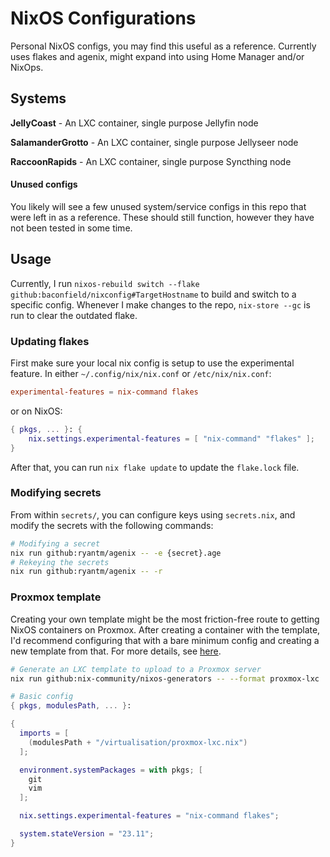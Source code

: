 # NixOS Configurations
Personal NixOS configs, you may find this useful as a reference. Currently uses flakes and agenix, might expand into using Home Manager and/or NixOps.


## Systems

**JellyCoast** - An LXC container, single purpose Jellyfin node

**SalamanderGrotto** - An LXC container, single purpose Jellyseer node

**RaccoonRapids** - An LXC container, single purpose Syncthing node

#### Unused configs
You likely will see a few unused system/service configs in this repo that were left in as a reference. These should still function, however they have not been tested in some time.

## Usage
Currently, I run `nixos-rebuild switch --flake github:baconfield/nixconfig#TargetHostname` to build and switch to a specific config. Whenever I make changes to the repo, `nix-store --gc` is run to clear the outdated flake.


### Updating flakes
First make sure your local nix config is setup to use the experimental feature.
In either `~/.config/nix/nix.conf` or `/etc/nix/nix.conf`:
```conf
experimental-features = nix-command flakes
```
or on NixOS:
```Nix
{ pkgs, ... }: {
    nix.settings.experimental-features = [ "nix-command" "flakes" ];
}
```
After that, you can run `nix flake update` to update the `flake.lock` file.

### Modifying secrets
From within `secrets/`, you can configure keys using `secrets.nix`, and modify the secrets with the following commands:
```sh
# Modifying a secret
nix run github:ryantm/agenix -- -e {secret}.age
# Rekeying the secrets
nix run github:ryantm/agenix -- -r
```

### Proxmox template
Creating your own template might be the most friction-free route to getting NixOS containers on Proxmox. After creating a container with the template, I'd recommend configuring that with a bare minimum config and creating a new template from that. For more details, see [here](https://nixos.wiki/wiki/Proxmox_Virtual_Environment#LXC).

```sh
# Generate an LXC template to upload to a Proxmox server
nix run github:nix-community/nixos-generators -- --format proxmox-lxc
```
```nix
# Basic config
{ pkgs, modulesPath, ... }:

{
  imports = [
    (modulesPath + "/virtualisation/proxmox-lxc.nix")
  ];

  environment.systemPackages = with pkgs; [
    git
    vim
  ];

  nix.settings.experimental-features = "nix-command flakes";

  system.stateVersion = "23.11";
}
```
